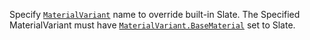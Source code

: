 Specify [`MaterialVariant`](https://create.roblox.com/docs/reference/engine/classes/MaterialVariant) name to override built-in Slate. The
Specified MaterialVariant must have [`MaterialVariant.BaseMaterial`](https://create.roblox.com/docs/reference/engine/classes/MaterialVariant#BaseMaterial)
set to Slate.
